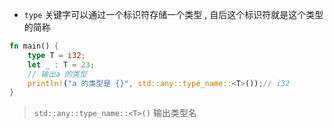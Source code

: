 
- `type` 关键字可以通过一个标识符存储一个类型 , 自后这个标识符就是这个类型的简称

```rust
fn main() {
    type T = i32;
    let _ : T = 23;
    // 输出a 的类型
    println!("a 的类型是 {}", std::any::type_name::<T>());// i32
}
```

> `std::any::type_name::<T>()` 输出类型名


